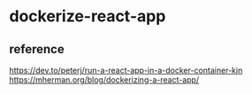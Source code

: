 # dockerize-react-app

## reference

https://dev.to/peterj/run-a-react-app-in-a-docker-container-kjn
https://mherman.org/blog/dockerizing-a-react-app/

